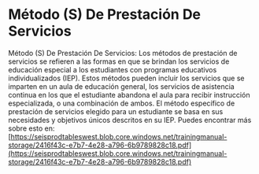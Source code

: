 # Método (S) De Prestación De Servicios
Método (S) De Prestación De Servicios: Los métodos de prestación de servicios se refieren a las formas en que se brindan los servicios de educación especial a los estudiantes con programas educativos individualizados (IEP). Estos métodos pueden incluir los servicios que se imparten en un aula de educación general, los servicios de asistencia continua en los que el estudiante abandona el aula para recibir instrucción especializada, o una combinación de ambos. El método específico de prestación de servicios elegido para un estudiante se basa en sus necesidades y objetivos únicos descritos en su IEP.
Puedes encontrar más sobre esto en: [https://seisprodtableswest.blob.core.windows.net/trainingmanual-storage/2416f43c-e7b7-4e28-a796-6b9789828c18.pdf](https://seisprodtableswest.blob.core.windows.net/trainingmanual-storage/2416f43c-e7b7-4e28-a796-6b9789828c18.pdf)
